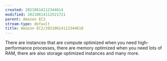 ```yaml
---
created: 20210614112344614
modified: 20210614112521721
parent: Amazon EC2
stream-type: default
title: Amazon EC2/20210614112344610
---
```

There are instances that are compute optimized when you need high-performance processes, there are memory optimized when you need lots of RAM, there are also storage optimized instances and many more.
